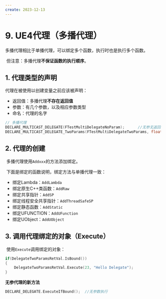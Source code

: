 ```yaml
---
create: 2023-12-13
---
```

# 9. UE4代理（多播代理）

​	多播代理相比于单播代理，可以绑定多个函数，执行时也是执行多个函数。

​	但注意：多播代理**不保证函数的执行顺序**。

## 1. 代理类型的声明

代理在被使用以创建变量之前应该被声明：

* 返回值：多播代理**不存在返回值**
* 参数：有几个参数，以及相应参数类型
* 命名：代理的名字

```C++
// 多播代理
DECLARE_MULTICAST_DELEGATE(FTestMultiDelegateNoParam);		//无参无返回值代理（命名最好规范：F+代理名+MultiDelegate+参数数量）
DECLARE_MULTICAST_DELEGATE_TwoParams(FTestMultiDelegateTwoParams, float, const FString&);	//双参数

```

## 2. 代理的创建

​	多播代理使用`Addxxx`的方法添加绑定。

​	下面是绑定的函数说明，绑定方法与单播代理一致：

* 绑定Lambda：`AddLambda`
* 绑定原生C++类函数：`AddRaw`
* 绑定共享指针：`AddSP`
* 绑定线程安全共享指针：`AddThreadSafeSP`
* 绑定静态函数：`AddStatic`
* 绑定UFUNCTION：`AddUFunction`
* 绑定UObject：`AddUObject`

## 3. 调用代理绑定的对象（Execute）

​	使用`Execute`调用绑定的对象：

```C++
if(DelegateTwoParamsRetVal.IsBound())
{
    DelegateTwoParamsRetVal.Execute(23, "Hello Delegate");
}
```

**无参代理的新方法**

```C++
DECLARE_DELEGATE.ExecuteIfBound();	//无参数执行
```

### 

